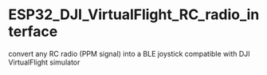 # ESP32_DJI_VirtualFlight_RC_radio_interface
convert any RC radio (PPM signal) into a BLE joystick compatible with DJI VirtualFlight simulator
